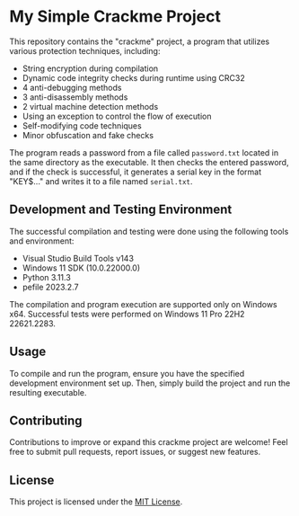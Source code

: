 # My Simple Crackme Project

This repository contains the "crackme" project, a program that utilizes various protection techniques, including:

- String encryption during compilation
- Dynamic code integrity checks during runtime using CRC32
- 4 anti-debugging methods
- 3 anti-disassembly methods
- 2 virtual machine detection methods
- Using an exception to control the flow of execution
- Self-modifying code techniques
- Minor obfuscation and fake checks

The program reads a password from a file called `password.txt` located in the same directory as the executable. It then checks the entered password, and if the check is successful, it generates a serial key in the format "KEY$..." and writes it to a file named `serial.txt`.

## Development and Testing Environment

The successful compilation and testing were done using the following tools and environment:

- Visual Studio Build Tools v143
- Windows 11 SDK (10.0.22000.0)
- Python 3.11.3
- pefile 2023.2.7

The compilation and program execution are supported only on Windows x64. Successful tests were performed on Windows 11 Pro 22H2 22621.2283.

## Usage

To compile and run the program, ensure you have the specified development environment set up. Then, simply build the project and run the resulting executable.

## Contributing

Contributions to improve or expand this crackme project are welcome! Feel free to submit pull requests, report issues, or suggest new features.

## License

This project is licensed under the [MIT License](LICENSE).
